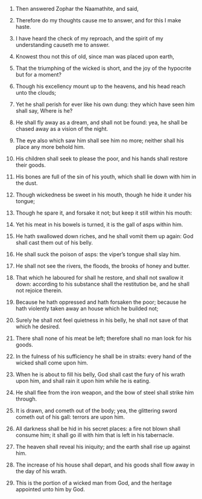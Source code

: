 1. Then answered Zophar the Naamathite, and said,

2. Therefore do
my thoughts cause me to answer, and for this I make haste.

3. I have heard the check of my reproach, and the spirit of my
understanding causeth me to answer.

4. Knowest thou not this of old, since man was placed upon earth,

5. That the triumphing of the wicked is short, and the joy of the
hypocrite but for a moment?

6. Though his excellency mount up to
the heavens, and his head reach unto the clouds;

7. Yet he shall
perish for ever like his own dung: they which have seen him shall say,
Where is he?

8. He shall fly away as a dream, and shall not be
found: yea, he shall be chased away as a vision of the night.

9. The eye also which saw him shall see him no more; neither shall
his place any more behold him.

10. His children shall seek to please the poor, and his hands shall
restore their goods.

11. His bones are full of the sin of his youth, which shall lie down
with him in the dust.

12. Though wickedness be sweet in his mouth, though he hide it under
his tongue;

13. Though he spare it, and forsake it not; but keep it
still within his mouth:

14. Yet his meat in his bowels is turned, it
is the gall of asps within him.

15. He hath swallowed down riches, and he shall vomit them up again:
God shall cast them out of his belly.

16. He shall suck the poison of asps: the viper’s tongue shall slay
him.

17. He shall not see the rivers, the floods, the brooks of honey and
butter.

18. That which he laboured for shall he restore, and shall not
swallow it down: according to his substance shall the restitution be,
and he shall not rejoice therein.

19. Because he hath oppressed and hath forsaken the poor; because he
hath violently taken away an house which he builded not;

20. Surely
he shall not feel quietness in his belly, he shall not save of that
which he desired.

21. There shall none of his meat be left; therefore shall no man
look for his goods.

22. In the fulness of his sufficiency he shall be in straits: every
hand of the wicked shall come upon him.

23. When he is about to fill his belly, God shall cast the fury of
his wrath upon him, and shall rain it upon him while he is eating.

24. He shall flee from the iron weapon, and the bow of steel shall
strike him through.

25. It is drawn, and cometh out of the body; yea, the glittering
sword cometh out of his gall: terrors are upon him.

26. All darkness shall be hid in his secret places: a fire not blown
shall consume him; it shall go ill with him that is left in his
tabernacle.

27. The heaven shall reveal his iniquity; and the earth shall rise
up against him.

28. The increase of his house shall depart, and his goods shall flow
away in the day of his wrath.

29. This is the portion of a wicked man from God, and the heritage
appointed unto him by God.